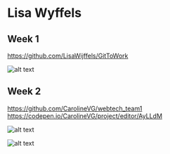 <h1>Lisa Wyffels</h1>

<h2>Week 1</h2>

https://github.com/LisaWijffels/GitToWork

![alt text](https://lh4.googleusercontent.com/EsKsvD5sgylQ5zgvvxESjVV9V9vO_gqBz0efGUFgZwoQI5Qbv_EmTWJreaJswCZfx2ZqZ4fw3XyXEpZUjIOu=w1920-h949-rw)


<h2>Week 2</h2>

https://github.com/CarolineVG/webtech_team1
https://codepen.io/CarolineVG/project/editor/AyLLdM

![alt text](https://lh5.googleusercontent.com/gsQHA9zY_8fAnOIA7GYAkXxrswpMRlghmpAtflGWn0_MkfFWTD5K5rzgsHJZX7TubBw_h8vbdGUa9tM9HOi2=w1920-h949-rw)

![alt text](https://lh5.googleusercontent.com/0989eIBcW7JBi1yQV3OdBdR4nOSfHGrGP8TRaY-tBwAFUf8PXvXzEtrne2QlqUfRYYFh-XiwK9DqUIwONzL-=w1920-h949-rw)